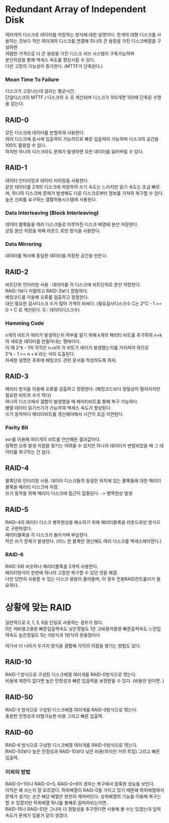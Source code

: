 # Redundant Array of Independent Disk
여러개의 디스크로 데이터를 저장하는 방식에 대한 설명이다.
한개의 대형 디스크를 사용하는 것보다 작은 여러개의 디스크를 연결해 하나의 큰 용량을 가진 디스크배열을 구성하면<br/>
저렴한 가격으로 더 큰 용량을 가진 디스크 서브 시스템이 구축가능하며<br/>
분산저장을 통해 액세스 속도를 향상시킬 수 있다.<br/>
다만 고장의 가능성이 증가한다. (MTTF가 단축된다.)

### Mean Time To Failure
디스크가 고장나는데 걸리는 평균시간. <br/>
단일디스크의 MTTF / 디스크의 수 로 계산되며 디스크가 100개면 100배 단축된 수명을 갖는다.

## RAID-0
모든 디스크에 데이터를 분할하여 사용한다. <br/>
여러 디스크에 동시에 입출력이 가능하므로 빠른 입출력이 가능하며 디스크의 공간을 100% 활용할 수 있다. <br/>
하지만 하나의 디스크라도 문제가 발생하면 모든 데이터를 잃어버릴 수 있다.

## RAID-1
데이터 인터리빙과 데이터 미러링을 사용한다.<br/>
같은 데이터를 2개의 디스크에 저장하여 쓰기 속도는 느리지만 읽기 속도는 조금 빠르며, 하나의 디스크에 문제가 발생해도 다른 디스크로부터 정보를 가져와 복구할 수 있다.<br/>
높은 신뢰를 요구하는 결함허용시스템에 사용된다.

### Data Interleaving (Block Interleaving)
데이터 블록들을 여러 디스크들로 이루어진 디스크 배열에 분산 저장한다.<br/>
균등 분산 저장을 위해 라운드 로빈 방식을 사용한다.

### Data Mirroring
데이터를 복사해 동일한 데이터를 저장한 공간을 만든다.

## RAID-2
비트단위 인터리빙 사용 : 데이터를 각 디스크에 비트단위로 분산 저장한다. <br/>
RAID-1보다 저렴하고 RAID-3보다 정밀하다.<br/>
해밍코드를 이용해 오류를 검출하고 정정한다.<br/>
대신 필요한 검사디스크 수가 많아 가격이 비싸다. (필요검사디스크수 C는 2^C - 1 >= G + C 로 계산된다. G : 데이터디스크수)

### Hamming Code
n개의 비트가 에러가 발생하는지 여부를 알기 위해 k개의 패리티 비트를 추가하여 n+k의 새로운 데이터를 만들어내는 형태이다.<br/>
이 때 2^k - 1의 각각은 n+k의 각 비트가 에러가 발생했는지를 가리켜야 하므로<br/>
2^k - 1 >= n + k 라는 식이 도출된다.<br/>
자세한 설명은 추후에 해밍코드 관련 문서를 작성하도록 하자.

## RAID-3
패리티 방식을 이용해 오류를 검출하고 정정한다. (해밍코드보다 정밀성이 떨어지지만 필요한 비트의 수가 적다)<br/>
하나의 디스크에서 결함이 발생했을 때 패리티비트를 통해 복구 가능하다.<br/>
병렬 데이터 읽기쓰기가 가능하여 액세스 속도가 향상된다.<br/>
쓰기 동작마다 패리티비트를 갱신해야해서 시간이 조금 지연된다.

### Parity Bit
xor를 이용해 여러개의 비트를 연산해둔 결과값이다.<br/>
정확한 오류 발생 지점을 찾기는 어려울 수 있지만 하나의 데이터가 변질되었을 때 그 데이터를 복구하는 건 쉽다.

## RAID-4
블록단위 인터리빙 사용. 데이터 디스크들의 동일한 위치에 있는 블록들에 대한 패리티 블록을 패리티 디스크에 저장.<br/>
쓰기 동작을 위해 패리티 디스크에 접근이 집중된다. -> 병목현상 발생

## RAID-5
RAID-4의 패리티 디스크 병목현상을 해소하기 위해 패리티블록을 라운드로빈 방식으로 구현하였다.<br/>
패리티블록을 각 디스크가 돌아가며 부담한다.<br/>
작은 쓰기 문제가 발생한다. (어느 한 블록만 갱신해도 여러 디스크를 액세스해야한다.)
### RAID-6
RAID-5와 비슷하나 패리티블록을 2개씩 사용한다.<br/>
패리티방식이 한번에 하나의 고장만 복구할 수 있던 것을 해결.<br/>
다만 당연히 사용할 수 있는 디스크 용량이 줄어들며, 이 경우 전용RAID컨트롤러가 필요하다.

# 상황에 맞는 RAID
일반적으로 0, 1, 5, 6을 단일로 사용하는 경우가 많다.<br/>
0은 저비용고용량 빠른입출력속도 낮은정밀도
1은 고비용저용량 빠른출력속도 느린입력속도 높은정밀도
5는 0방식과 1방식의 완충점이다

여기서 더 나아가 두가지 방식을 결합해 각각의 이점을 챙기는 방법도 있다.

## RAID-10
RAID-1 방식으로 구성된 디스크배열 여러개를 RAID-0방식으로 엮는다. <br/>
비용에 제한이 없다면 높은 안정성과 빠른 입출력을 보장받을 수 있다. (비용만 된다면..)

## RAID-50
RAID-5 방식으로 구성된 디스크배열 여러개를 RAID-0방식으로 엮는다. <br/>
충분한 안정성과 타협가능한 비용 그리고 빠른 입출력.

## RAID-60
RAID-6 방식으로 구성된 디스크배열 여러개를 RAID-0방식으로 엮는다. <br/>
RAID-50보다 높은 안정성과 RAID-10보다 낮은 비용(하지만 거의 투탑) 그리고 빠른 입출력.

### 이외의 방법
RAID-0+1이나 RAID-0+5, RAID-0+6의 경우는 복구에서 참혹한 성능을 보인다. <br/>
아직은 왜 쓰는지 잘 모르겠다. 하위배열이 RAID-0을 가지고 있기 때문에 하위배열에서 문제가 생기는 순간 해당 배열은 완전히 깨져버린다. 상위배열의 기능을 이용해 복구는 할 수 있겠지만 하위배열 하나를 통째로 갈아야되는거면..<br/>
RAID-15나 RAID-51은 그나마 더 정밀성을 추구한다면 사용해 볼 수는 있겠는데 입력속도가 문제가 있을거 같이 생겼다.
